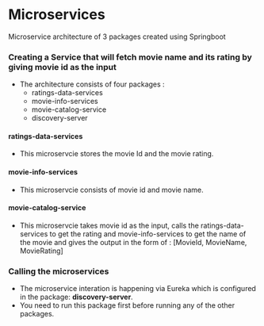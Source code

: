 # Microservices
Microservice architecture of 3 packages created using Springboot


### Creating a Service that will fetch movie name and its rating by giving movie id as the input

* The architecture consists of four packages : 
  * ratings-data-services
  * movie-info-services
  * movie-catalog-service
  * discovery-server
  
#### ratings-data-services
* This microservcie stores the movie Id and the movie rating. 

#### movie-info-services
* This microservcie consists of movie id and movie name. 

#### movie-catalog-service
* This microservcie takes movie id as the input, calls the ratings-data-services to get the rating and movie-info-services to get the name of the movie and gives the output in the form of : [MovieId, MovieName, MovieRating]


### Calling the microservices

* The microservice interation is happening via Eureka which is configured in the package:  **discovery-server**. 
* You need to run this package first before running any of the other packages. 
